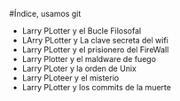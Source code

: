 #Índice, usamos git

* Larry PLotter y el Bucle Filosofal
* LArry PLotter y La clave secreta del wifi
* Larry PLotter y el prisionero del FireWall
* Larry Plotter y el maldware de fuego
* Larry PLoter y la orden de Unix
* Larry PLoteer y el misterio
* Larry PLotter y los commits de la muerte

